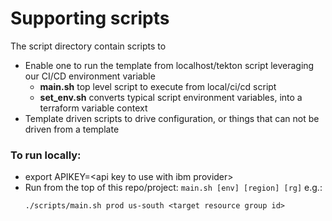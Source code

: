 # Supporting scripts

The script directory contain scripts to
  * Enable one to run the template from localhost/tekton script leveraging our CI/CD environment variable  
    * **main.sh** top level script to execute from local/ci/cd script
    * **set_env.sh** converts typical script environment variables, into a terraform variable context
  * Template driven scripts to drive configuration, or things that can not be driven from a template

  ### To run locally:  
  * export APIKEY=\<api key to use with ibm provider\>
  * Run from the top of this repo/project: `main.sh [env] [region] [rg]` e.g.:
    ```
    ./scripts/main.sh prod us-south <target resource group id>
    ```